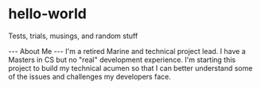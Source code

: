 # hello-world
Tests, trials, musings, and random stuff

--- About Me ---
I'm a retired Marine and technical project lead. I have a Masters in CS but no "real" development experience. I'm starting this project to build my technical acumen so that I can better understand some of the issues and challenges my developers face.
